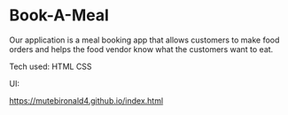 # Book-A-Meal
Our application is a meal booking app that allows customers to make food orders and helps the food vendor know what the customers want to eat.

Tech used:
HTML
CSS

UI:

https://mutebironald4.github.io/index.html